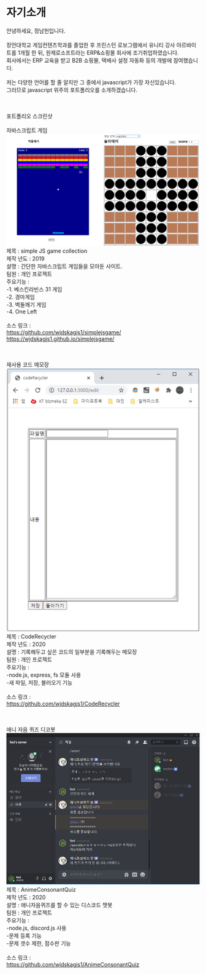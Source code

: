 # 자기소개
안녕하세요, 정남헌입니다.<br/>
<br/>
장안대학교 게임컨텐츠학과를 졸업한 후 프린스턴 로보그램에서 유니티 강사 아르바이트를 1개월 한 뒤, 원제로소프트라는 ERP&쇼핑몰 회사에 조기취업하였습니다.<br/>
회사에서는 ERP 교육을 받고 B2B 쇼핑몰, 택배사 설정 자동화 등의 개발에 참여했습니다.<br/>
<br/>
저는 다양한 언어를 할 줄 알지만 그 중에서 javascript가 가장 자신있습니다.<br/>
그러므로 javascript 위주의 포트폴리오를 소개하겠습니다.

<br/><br/>
포트폴리오 스크린샷<br/>
<br/>
자바스크립트 게임 <br/>
![ex_screenshot](./img/simple-JS-game-collection.jpg)
<br/>
제목 : simple JS game collection<br/>
제작 년도 : 2019<br/>
설명 : 간단한 자바스크립트 게임들을 모아둔 사이트.<br/>
팀원 : 개인 프로젝트<br/>
주요기능 :<br/>
-1. 베스킨라빈스 31 게임<br/>
-2. 경마게임<br/>
-3. 벽돌깨기 게임<br/>
-4. One Left<br/>
<br/>
소스 링크 :<br/>
https://github.com/wjdskagjs1/simplejsgame/<br/>
https://wjdskagjs1.github.io/simplejsgame/<br/>
<br/><br/>

재사용 코드 메모장 <br/>
![ex_screenshot](./img/CodeRecycler.png)
<br/>
제목 : CodeRecycler<br/>
제작 년도 : 2020<br/>
설명 : 기록해두고 싶은 코드의 일부분을 기록해두는 메모장<br/>
팀원 : 개인 프로젝트<br/>
주요기능 :<br/>
-node.js, express, fs 모듈 사용<br/>
-새 파일, 저장, 불러오기 기능<br/>
<br/>
소스 링크 :<br/>
https://github.com/wjdskagjs1/CodeRecycler<br/>
<br/><br/>

애니 자음 퀴즈 디코봇 <br/>
![ex_screenshot](./img/acq.png)
<br/>
제목 : AnimeConsonantQuiz<br/>
제작 년도 : 2020<br/>
설명 : 애니자음퀴즈를 할 수 있는 디스코드 챗봇<br/>
팀원 : 개인 프로젝트<br/>
주요기능 :<br/>
-node.js, discord.js 사용<br/>
-문제 등록 기능<br/>
-문제 갯수 제한, 점수판 기능<br/>
<br/>
소스 링크 :<br/>
https://github.com/wjdskagjs1/AnimeConsonantQuiz<br/>
<br/><br/>